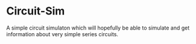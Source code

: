 # Circuit-Sim
A simple circuit simulaton which will hopefully be able to simulate and get information about very simple series circuits. 
